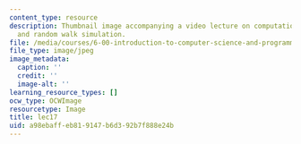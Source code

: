 ```yaml
---
content_type: resource
description: Thumbnail image accompanying a video lecture on computational models
  and random walk simulation.
file: /media/courses/6-00-introduction-to-computer-science-and-programming-fall-2008/a98ebaffeb819147b6d392b7f888e24b_lec17.jpg
file_type: image/jpeg
image_metadata:
  caption: ''
  credit: ''
  image-alt: ''
learning_resource_types: []
ocw_type: OCWImage
resourcetype: Image
title: lec17
uid: a98ebaff-eb81-9147-b6d3-92b7f888e24b
---
```

